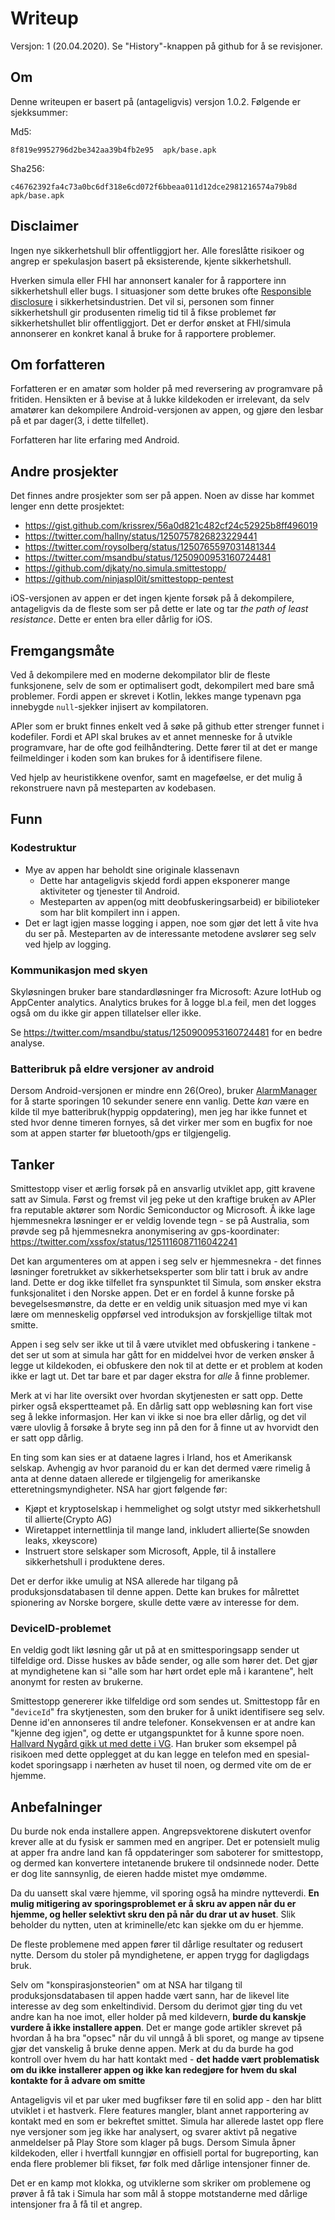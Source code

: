 # Writeup

Versjon: 1 (20.04.2020). Se "History"-knappen på github for å se revisjoner.

## Om

Denne writeupen er basert på (antageligvis) versjon 1.0.2. Følgende er sjekksummer:

Md5:
```
8f819e9952796d2be342aa39b4fb2e95  apk/base.apk
```

Sha256:
```
c46762392fa4c73a0bc6df318e6cd072f6bbeaa011d12dce2981216574a79b8d  apk/base.apk
```

## Disclaimer

Ingen nye sikkerhetshull blir offentliggjort her. Alle foreslåtte risikoer og angrep er spekulasjon basert på eksisterende, kjente sikkerhetshull.

Hverken simula eller FHI har annonsert kanaler for å rapportere inn sikkerhetshull eller bugs. I situasjoner som dette brukes ofte [Responsible disclosure](https://en.wikipedia.org/wiki/Responsible_disclosure) i sikkerhetsindustrien. Det vil si, personen som finner sikkerhetshull gir produsenten rimelig tid til å fikse problemet før sikkerhetshullet blir offentliggjort. Det er derfor ønsket at FHI/simula annonserer en konkret kanal å bruke for å rapportere problemer.

## Om forfatteren

Forfatteren er en amatør som holder på med reversering av programvare på fritiden. Hensikten er å bevise at å lukke kildekoden er irrelevant, da selv amatører kan dekompilere Android-versjonen av appen, og gjøre den lesbar på et par dager(3, i dette tilfellet).

Forfatteren har lite erfaring med Android.

## Andre prosjekter

Det finnes andre prosjekter som ser på appen. Noen av disse har kommet lenger enn dette prosjektet:

 * https://gist.github.com/krissrex/56a0d821c482cf24c52925b8ff496019
 * https://twitter.com/hallny/status/1250757826823229441
 * https://twitter.com/roysolberg/status/1250765597031481344
 * https://twitter.com/msandbu/status/1250900953160724481
 * https://github.com/djkaty/no.simula.smittestopp/
 * https://github.com/ninjaspl0it/smittestopp-pentest


iOS-versjonen av appen er det ingen kjente forsøk på å dekompilere, antageligvis da de fleste som ser på dette er late og tar _the path of least resistance_. Dette er enten bra eller dårlig for iOS.

## Fremgangsmåte

Ved å dekompilere med en moderne dekompilator blir de fleste funksjonene, selv de som er optimalisert godt, dekompilert med bare små problemer. Fordi appen er skrevet i Kotlin, lekkes mange typenavn pga innebygde `null`-sjekker injisert av kompilatoren. 

APIer som er brukt finnes enkelt ved å søke på github etter strenger funnet i kodefiler. Fordi et API skal brukes av et annet menneske for å utvikle programvare, har de ofte god feilhåndtering. Dette fører til at det er mange feilmeldinger i koden som kan brukes for å identifisere filene. 

Ved hjelp av heuristikkene ovenfor, samt en mageføelse, er det mulig å rekonstruere navn på mesteparten av kodebasen. 

## Funn

### Kodestruktur

 * Mye av appen har beholdt sine originale klassenavn
   - Dette har antageligvis skjedd fordi appen eksponerer mange aktiviteter og tjenester til Android.
   - Mesteparten av appen(og mitt deobfuskeringsarbeid) er bibilioteker som har blit kompilert inn i appen.
 * Det er lagt igjen masse logging i appen, noe som gjør det lett å vite hva du ser på. Mesteparten av de interessante metodene avslører seg selv ved hjelp av logging.

### Kommunikasjon med skyen

Skyløsningen bruker bare standardløsninger fra Microsoft: Azure IotHub og AppCenter analytics. Analytics brukes for å logge bl.a feil, men det logges også om du ikke gir appen tillatelser eller ikke.

Se https://twitter.com/msandbu/status/1250900953160724481 for en bedre analyse.

### Batteribruk på eldre versjoner av android

Dersom Android-versjonen er mindre enn 26(Oreo), bruker [AlarmManager](https://developer.android.com/reference/android/app/AlarmManager#set(int,%20long,%20android.app.PendingIntent)) for å starte sporingen 10 sekunder senere enn vanlig. Dette _kan_ være en kilde til mye batteribruk(hyppig oppdatering), men jeg har ikke funnet et sted hvor denne timeren fornyes, så det virker mer som en bugfix for noe som at appen starter før bluetooth/gps er tilgjengelig.

## Tanker

Smittestopp viser et ærlig forsøk på en ansvarlig utviklet app, gitt kravene satt av Simula. Først og fremst vil jeg peke ut den kraftige bruken av APIer fra reputable aktører som Nordic Semiconductor og Microsoft. Å ikke lage hjemmesnekra løsninger er er veldig lovende tegn - se på Australia, som prøvde seg på hjemmesnekra anonymisering av gps-koordinater: https://twitter.com/xssfox/status/1251116087116042241

Det kan argumenteres om at appen i seg selv er hjemmesnekra - det finnes løsninger foretrukket av sikkerhetseksperter som blir tatt i bruk av andre land. Dette er dog ikke tilfellet fra synspunktet til Simula, som ønsker ekstra funksjonalitet i den Norske appen. Det er en fordel å kunne forske på bevegelsesmønstre, da dette er en veldig unik situasjon med mye vi kan lære om menneskelig oppførsel ved introduksjon av forskjellige tiltak mot smitte.

Appen i seg selv ser ikke ut til å være utviklet med obfuskering i tankene - det ser ut som at simula har gått for en middelvei hvor de verken ønsker å legge ut kildekoden, ei obfuskere den nok til at dette er et problem at koden ikke er lagt ut. Det tar bare et par dager ekstra for _alle_ å finne problemer.

Merk at vi har lite oversikt over hvordan skytjenesten er satt opp. Dette pirker også ekspertteamet på. En dårlig satt opp webløsning kan fort vise seg å lekke informasjon. Her kan vi ikke si noe bra eller dårlig, og det vil være ulovlig å forsøke å bryte seg inn på den for å finne ut av hvorvidt den er satt opp dårlig. 

En ting som kan sies er at dataene lagres i Irland, hos et Amerikansk selskap. Avhengig av hvor paranoid du er kan det dermed være rimelig å anta at denne dataen allerede er tilgjengelig for amerikanske etteretningsmyndigheter. NSA har gjort følgende før:

 * Kjøpt et kryptoselskap i hemmelighet og solgt utstyr med sikkerhetshull til allierte(Crypto AG)
 * Wiretappet internettlinja til mange land, inkludert allierte(Se snowden leaks, xkeyscore)
 * Instruert store selskaper som Microsoft, Apple, til å installere sikkerhetshull i produktene deres.

Det er derfor ikke umulig at NSA allerede har tilgang på produksjonsdatabasen til denne appen. Dette kan brukes for målrettet spionering av Norske borgere, skulle dette være av interesse for dem.

### DeviceID-problemet

En veldig godt likt løsning går ut på at en smittesporingsapp sender ut tilfeldige ord. Disse huskes av både sender, og alle som hører det. Det gjør at myndighetene kan si "alle som har hørt ordet eple må i karantene", helt anonymt for resten av brukerne. 

Smittestopp genererer ikke tilfeldige ord som sendes ut. Smittestopp får en "`deviceId`" fra skytjenesten, som den bruker for å unikt identifisere seg selv. Denne id'en annonseres til andre telefoner. Konsekvensen er at andre kan "kjenne deg igjen", og dette er utgangspunktet for å kunne spore noen. [Hallvard Nygård gikk ut med dette i VG](https://www.vg.no/nyheter/innenriks/i/y3dwae/). Han bruker som eksempel på risikoen med dette opplegget at du kan legge en telefon med en spesial-kodet sporingsapp i nærheten av huset til noen, og dermed vite om de er hjemme. 

## Anbefalninger

Du burde nok enda installere appen. Angrepsvektorene diskutert ovenfor krever alle at du fysisk er sammen med en angriper. Det er potensielt mulig at apper fra andre land kan få oppdateringer som saboterer for smittestopp, og dermed kan konvertere intetanende brukere til ondsinnede noder. Dette er dog lite sannsynlig, de eieren hadde mistet mye omdømme.

Da du uansett skal være hjemme, vil sporing også ha mindre nytteverdi. **En mulig mitigering av sporingsproblemet er å skru av appen når du er hjemme, og heller selektivt skru den på når du drar ut av huset**. Slik beholder du nytten, uten at kriminelle/etc kan sjekke om du er hjemme.

De fleste problemene med appen fører til dårlige resultater og redusert nytte. Dersom du stoler på myndighetene, er appen trygg for dagligdags bruk.

Selv om "konspirasjonsteorien" om at NSA har tilgang til produksjonsdatabasen til appen hadde vært sann, har de likevel lite interesse av deg som enkeltindivid. Dersom du derimot gjør ting du vet andre kan ha noe imot, eller holder på med kildevern, **burde du kanskje vurdere å ikke installere appen**. Det er mange gode artikler skrevet på hvordan å ha bra "opsec" når du vil unngå å bli sporet, og mange av tipsene gjør det vanskelig å bruke denne appen. Merk at du da burde ha god kontroll over hvem du har hatt kontakt med - **det hadde vært problematisk om du ikke installerer appen og ikke kan redegjøre for hvem du skal kontakte for å advare om smitte**

Antageligvis vil et par uker med bugfikser føre til en solid app - den har blitt utviklet i et hastverk. Flere features mangler, blant annet rapportering av kontakt med en som er bekreftet smittet. Simula har allerede lastet opp flere nye versjoner som jeg ikke har analysert, og svarer aktivt på negative anmeldelser på Play Store som klager på bugs. Dersom Simula åpner kildekoden, eller i hvertfall kunngjør en offisiell portal for bugreporting, kan enda flere problemer bli fikset, før folk med dårlige intensjoner finner de. 

Det er en kamp mot klokka, og utviklerne som skriker om problemene og prøver å få tak i Simula har som mål å stoppe motstanderne med dårlige intensjoner fra å få til et angrep.

